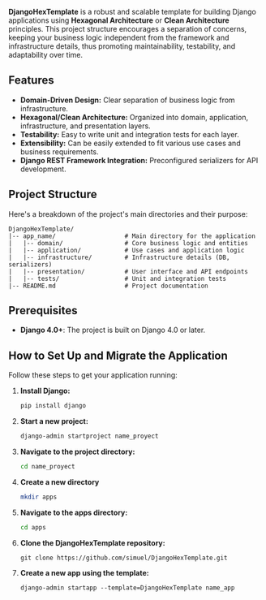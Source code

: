 **DjangoHexTemplate** is a robust and scalable template for building Django applications using **Hexagonal Architecture** or **Clean Architecture** principles. This project structure encourages a separation of concerns, keeping your business logic independent from the framework and infrastructure details, thus promoting maintainability, testability, and adaptability over time.

## Features

- **Domain-Driven Design:** Clear separation of business logic from infrastructure.
- **Hexagonal/Clean Architecture:** Organized into domain, application, infrastructure, and presentation layers.
- **Testability:** Easy to write unit and integration tests for each layer.
- **Extensibility:** Can be easily extended to fit various use cases and business requirements.
- **Django REST Framework Integration:** Preconfigured serializers for API development.

## Project Structure

Here's a breakdown of the project's main directories and their purpose:
```plaintext
DjangoHexTemplate/
|-- app_name/                   # Main directory for the application
|   |-- domain/                 # Core business logic and entities
|   |-- application/            # Use cases and application logic
|   |-- infrastructure/         # Infrastructure details (DB, serializers)
|   |-- presentation/           # User interface and API endpoints
|   |-- tests/                  # Unit and integration tests
|-- README.md                   # Project documentation
```
## Prerequisites

- **Django 4.0+**: The project is built on Django 4.0 or later.

## How to Set Up and Migrate the Application
Follow these steps to get your application running:

1. **Install Django:**
   ```sh
   pip install django
   ```
2. **Start a new project:**
   ```sh
   django-admin startproject name_proyect
    ```
3. **Navigate to the project directory:**
    ```sh
    cd name_proyect
    ```
4. **Create a new directory**
    ```sh
    mkdir apps
    ```
5. **Navigate to the apps directory:**
    ```sh
    cd apps
    ```
6. **Clone the DjangoHexTemplate repository:**
    ```
    git clone https://github.com/simuel/DjangoHexTemplate.git
    ```
7. **Create a new app using the template:**
    ```
    django-admin startapp --template=DjangoHexTemplate name_app
    ```